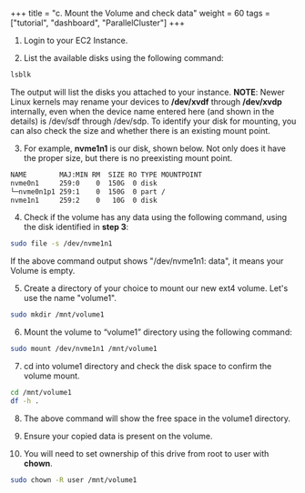 +++
title = "c. Mount the Volume and check data"
weight = 60
tags = ["tutorial", "dashboard", "ParallelCluster"]
+++

1.	Login to your EC2 Instance.

2.	List the available disks using the following command:

```bash
lsblk
```
	
The output will list the disks you attached to your instance.
**NOTE**: Newer Linux kernels may rename your devices to **/dev/xvdf** through **/dev/xvdp** internally, even when the device name entered here (and shown in the details) is /dev/sdf through /dev/sdp. To identify your disk for mounting, you can also check the size and whether there is an existing mount point. 

3.  For example, **nvme1n1** is our disk, shown below. Not only does it have the proper size, but there is no preexisting mount point.

```bash
NAME        MAJ:MIN RM  SIZE RO TYPE MOUNTPOINT
nvme0n1     259:0    0  150G  0 disk
└─nvme0n1p1 259:1    0  150G  0 part /
nvme1n1     259:2    0   10G  0 disk
```

4.	Check if the volume has any data using the following command, using the disk identified in **step 3**:

```bash
sudo file -s /dev/nvme1n1
```

If the above command output shows "/dev/nvme1n1: data", it means your Volume is empty.

5.	Create a directory of your choice to mount our new ext4 volume. Let's use the name "volume1".

```bash
sudo mkdir /mnt/volume1
```

6.	Mount the volume to “volume1” directory using the following command:

```bash
sudo mount /dev/nvme1n1 /mnt/volume1
```

7.	cd into volume1 directory and check the disk space to confirm the volume mount.

```bash
cd /mnt/volume1
df -h .
```

8.	The above command will show the free space in the volume1 directory.

9.	Ensure your copied data is present on the volume.

10.	You will need to set ownership of this drive from root to user with **chown**.

```bash
sudo chown -R user /mnt/volume1
```
